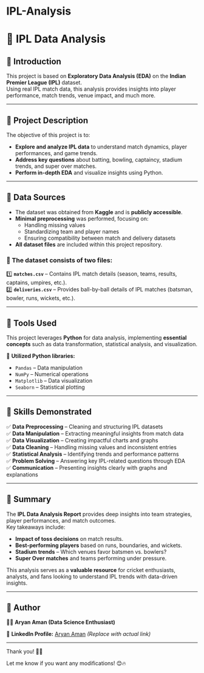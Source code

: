 # IPL-Analysis


# **🏏 IPL Data Analysis**  

## **📌 Introduction**  
This project is based on **Exploratory Data Analysis (EDA)** on the **Indian Premier League (IPL)** dataset.  
Using real IPL match data, this analysis provides insights into player performance, match trends, venue impact, and much more.  

---

## **📌 Project Description**  
The objective of this project is to:  
- **Explore and analyze IPL data** to understand match dynamics, player performances, and game trends.  
- **Address key questions** about batting, bowling, captaincy, stadium trends, and super over matches.  
- **Perform in-depth EDA** and visualize insights using Python.  

---

## **📌 Data Sources**  
- The dataset was obtained from **Kaggle** and is **publicly accessible**.  
- **Minimal preprocessing** was performed, focusing on:  
  - Handling missing values  
  - Standardizing team and player names  
  - Ensuring compatibility between match and delivery datasets  
- **All dataset files** are included within this project repository.  

### 📂 The dataset consists of two files:  
1️⃣ **`matches.csv`** – Contains IPL match details (season, teams, results, captains, umpires, etc.).  
2️⃣ **`deliveries.csv`** – Provides ball-by-ball details of IPL matches (batsman, bowler, runs, wickets, etc.).  

---

## **📌 Tools Used**  
This project leverages **Python** for data analysis, implementing **essential concepts** such as data transformation, statistical analysis, and visualization.  

🔧 **Utilized Python libraries:**  
- `Pandas` – Data manipulation  
- `NumPy` – Numerical operations  
- `Matplotlib` – Data visualization  
- `Seaborn` – Statistical plotting  

---

## **📌 Skills Demonstrated**  
✅ **Data Preprocessing** – Cleaning and structuring IPL datasets  
✅ **Data Manipulation** – Extracting meaningful insights from match data  
✅ **Data Visualization** – Creating impactful charts and graphs  
✅ **Data Cleaning** – Handling missing values and inconsistent entries  
✅ **Statistical Analysis** – Identifying trends and performance patterns  
✅ **Problem Solving** – Answering key IPL-related questions through EDA  
✅ **Communication** – Presenting insights clearly with graphs and explanations  

---

## **📌 Summary**  
The **IPL Data Analysis Report** provides deep insights into team strategies, player performances, and match outcomes.  
Key takeaways include:  
- **Impact of toss decisions** on match results.  
- **Best-performing players** based on runs, boundaries, and wickets.  
- **Stadium trends** – Which venues favor batsmen vs. bowlers?  
- **Super Over matches** and teams performing under pressure.  

This analysis serves as a **valuable resource** for cricket enthusiasts, analysts, and fans looking to understand IPL trends with data-driven insights.  

---

## **📌 Author**  
👨‍💻 **Aryan Aman (Data Science Enthusiast)**  

🔗 **LinkedIn Profile:** [Aryan Aman](#) *(Replace with actual link)*  

---

Thank you! 🎯🚀  

Let me know if you want any modifications! 😊🔥
